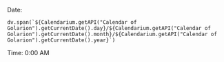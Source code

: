 
Date: 
```dataviewjs
dv.span(`${Calendarium.getAPI("Calendar of Golarion").getCurrentDate().day}/${Calendarium.getAPI("Calendar of Golarion").getCurrentDate().month}/${Calendarium.getAPI("Calendar of Golarion").getCurrentDate().year}`)
```

Time: 
0:00 AM



